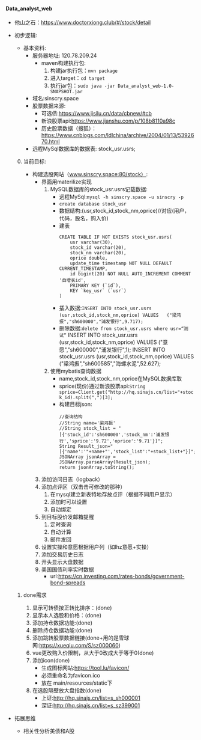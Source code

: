 #### Data_analyst_web

* 他山之石：https://www.doctorxiong.club/#/stock/detail

* 初步逻辑:
	* 基本资料:
		* 服务器地址: 120.78.209.24
			* maven构建执行包:
				1. 构建jar执行包：`mvn package`
				2. 进入target：`cd target`
				3. 执行jar包：`sudo java -jar Data_analyst_web-1.0-SNAPSHOT.jar`
		* 域名:sinscry.space
		* 股票数据来源:
			* 可选债:https://www.jisilu.cn/data/cbnew/#cb
			* 新浪股票api:https://www.jianshu.com/p/108b8110a98c
			* 历史股票数据（搜狐）：https://www.cnblogs.com/ldlchina/archive/2004/01/13/5392670.html
		* 远程MySql数据库的数据表: stock_usr.usrs;
	0. 当前目标:
		* 构建选股网站（www.sinscry.space:80/stock）:
			* 界面用materilize实现
			    1. MySQL数据库的stock_usr.usrs记载数据:
					* 远程MySql:`mysql -h sinscry.space -u sinscry -p`
			        * `create database stock_usr`
			        * 数据结构:(usr,stock_id,stock_nm,oprice)//对应(用户，代码，股名，购入价)
		            * 建表	        
						```
						CREATE TABLE IF NOT EXISTS stock_usr.usrs(
							usr varchar(30),
							stock_id varchar(20),
							stock_nm varchar(20),
							oprice double,
							update_time timestamp NOT NULL DEFAULT CURRENT_TIMESTAMP,
							id bigint(20) NOT NULL AUTO_INCREMENT COMMENT '自增长id',
							PRIMARY KEY (`id`),
							KEY `key_usr` (`usr`)
						)
						```   
                   * 插入数据:`INSERT INTO stock_usr.usrs (usr,stock_id,stock_nm,oprice) VALUES   ("梁鸿振","sh600000","浦发银行",9.717);`
				   * 删除数据:`delete from stock_usr.usrs where usr=“测试”`
				   INSERT INTO stock_usr.usrs (usr,stock_id,stock_nm,oprice) VALUES   ("意愿","sh600000","浦发银行",1);
				   INSERT INTO stock_usr.usrs (usr,stock_id,stock_nm,oprice) VALUES   ("梁鸿振","sh600585","海螺水泥",52.627);
				2. 使用mybatis查询数据
					* name,stock_id,stock_nm,oprice在MySQL数据库取
					* sprice(现价)通过新浪股票api:`String sprice=Client.get("http://hq.sinajs.cn/list="+stock_id).split(",")[3];`
					* 构建目标json:
						```
						//查询结构
						//String name='梁鸿振'
						//String stock_list = "[{'stock_id':'sh600000','stock_nm':'浦发银行','sprice':'9.72','oprice':'9.71'}]";
						String Result_json="[{'name':'"+name+"','stock_list':"+stock_list+"}]";
						JSONArray jsonArray = JSONArray.parseArray(Result_json);
						return jsonArray.toString();
						```
			3. 添加访问日志（logback）
			5. 添加点评区（双击击可修改的那种）
				1. 在mysql建立新表特地存放点评（根据不同用户显示）
				2. 添加时可以设置
				3. 自动绑定
			6. 到目标股价发邮箱提醒
				1. 定时查询
				2. 自动计算
				3. 邮件发回
			7. 设置实操和意愿根据用户列（如lhz意愿+实操）
			9. 添加交易历史日志
			10. 开头显示大盘数据
			13. 美国国债利率实时数据
				* url:https://cn.investing.com/rates-bonds/government-bond-spreads
					
	1. done需求
		1. 显示可转债按正转比排序：(done)
		2. 显示本人选股和价格：(done)
		3. 添加持仓数据功能:(done)
		4. 删除持仓数据功能:(done)
		5. 添加跳转股票数据链接(done+用的是雪球网:https://xueqiu.com/S/sz000060)
		6. vue更改购入价限制，从大于0改成大于等于0(done)
		7. 添加icon(done)
			* 生成图标网站:https://tool.lu/favicon/
			* 必须重命名为favicon.ico
			* 放在 main/resources/static下
		8. 在选股隔壁放大盘指数(done)
			* 上证:http://hq.sinajs.cn/list=s_sh000001
			* 深证:http://hq.sinajs.cn/list=s_sz399001
				
* 拓展思维
	* 相关性分析美债和A股
			
	